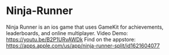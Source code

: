 # Ninja-Runner
Ninja Runner is an ios game that uses GameKit for achievements, leaderboards, and online multiplayer.
Video Demo: https://youtu.be/B2P1URvAWDk
Find on the appstore: https://apps.apple.com/us/app/ninja-runner-split/id1621604077
